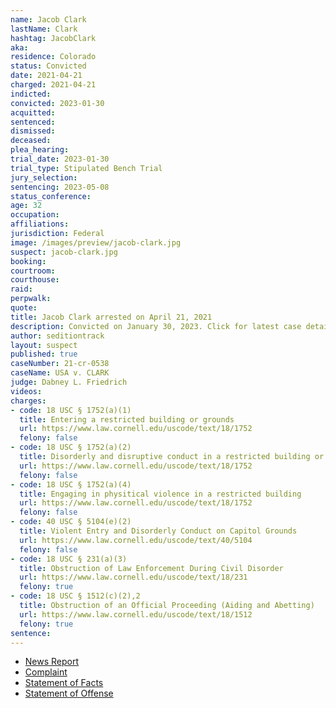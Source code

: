 ```yaml
---
name: Jacob Clark
lastName: Clark
hashtag: JacobClark
aka:
residence: Colorado
status: Convicted
date: 2021-04-21
charged: 2021-04-21
indicted:
convicted: 2023-01-30
acquitted:
sentenced:
dismissed:
deceased:
plea_hearing:
trial_date: 2023-01-30
trial_type: Stipulated Bench Trial
jury_selection:
sentencing: 2023-05-08
status_conference:
age: 32
occupation:
affiliations:
jurisdiction: Federal
image: /images/preview/jacob-clark.jpg
suspect: jacob-clark.jpg
booking:
courtroom:
courthouse:
raid:
perpwalk:
quote:
title: Jacob Clark arrested on April 21, 2021
description: Convicted on January 30, 2023. Click for latest case details.
author: seditiontrack
layout: suspect
published: true
caseNumber: 21-cr-0538
caseName: USA v. CLARK
judge: Dabney L. Friedrich
videos:
charges:
- code: 18 USC § 1752(a)(1)
  title: Entering a restricted building or grounds
  url: https://www.law.cornell.edu/uscode/text/18/1752
  felony: false
- code: 18 USC § 1752(a)(2)
  title: Disorderly and disruptive conduct in a restricted building or grounds
  url: https://www.law.cornell.edu/uscode/text/18/1752
  felony: false
- code: 18 USC § 1752(a)(4)
  title: Engaging in physitical violence in a restricted building
  url: https://www.law.cornell.edu/uscode/text/18/1752
  felony: false
- code: 40 USC § 5104(e)(2)
  title: Violent Entry and Disorderly Conduct on Capitol Grounds
  url: https://www.law.cornell.edu/uscode/text/40/5104
  felony: false
- code: 18 USC § 231(a)(3)
  title: Obstruction of Law Enforcement During Civil Disorder
  url: https://www.law.cornell.edu/uscode/text/18/231
  felony: true
- code: 18 USC § 1512(c)(2),2
  title: Obstruction of an Official Proceeding (Aiding and Abetting)
  url: https://www.law.cornell.edu/uscode/text/18/1512
  felony: true
sentence:
---
```

- [News Report](https://denver.cbslocal.com/2021/04/23/jacob-clark-colorado-us-capitol-riot-arrest-federal-charges/)
- [Complaint](https://www.justice.gov/usao-dc/case-multi-defendant/file/1391106/download)
- [Statement of Facts](https://www.justice.gov/usao-dc/case-multi-defendant/file/1391111/download)
- [Statement of Offense](https://storage.courtlistener.com/recap/gov.uscourts.dcd.234918/gov.uscourts.dcd.234918.43.0.pdf)
